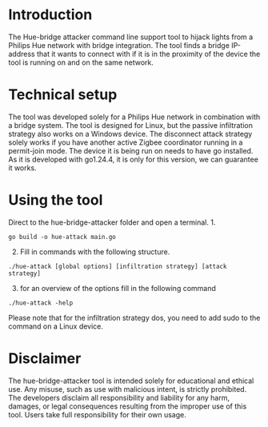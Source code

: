 # Introduction 

The Hue-bridge attacker command line support tool to hijack lights from a Philips Hue network with bridge integration. The tool finds
a bridge IP-address that it wants to connect with if it is in the proximity of the device the tool is running on and on the same network.

# Technical setup
The tool was developed solely for a Philips Hue network in combination with a bridge system. The tool is designed for Linux,
but the passive infiltration strategy also works on a Windows device. The disconnect attack strategy solely works if you have another
active Zigbee coordinator running in a permit-join mode.
The device it is being run on needs to have go installed. As it is developed with go1.24.4, it is only for this version, we can guarantee it works.

# Using the tool 

Direct to the hue-bridge-attacker folder and open a terminal.
1.

```
go build -o hue-attack main.go
```
2. Fill in commands with the following structure.

```
./hue-attack [global options] [infiltration strategy] [attack strategy]
```
3. for an overview of the options fill in the following command

```
./hue-attack -help
```
Please note that for the infiltration strategy dos, you need to add sudo to the command on a Linux device.

# Disclaimer
The hue-bridge-attacker tool is intended solely for educational and ethical use. Any misuse, such as use with malicious intent,
is strictly prohibited. The developers disclaim all responsibility and liability for any 
harm, damages, or legal consequences resulting from the improper use of this tool. Users take full responsibility for 
their own usage.
